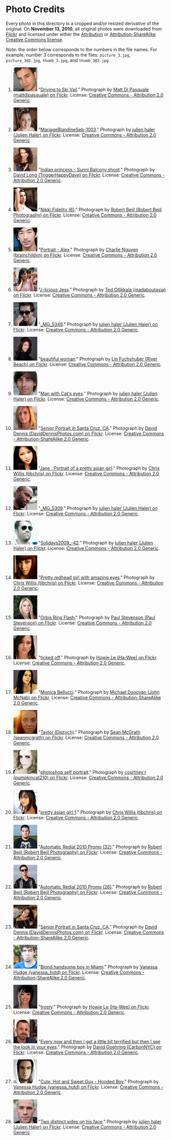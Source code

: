 Photo Credits
=============

Every photo in this directory is a cropped and/or resized derivative of the
original. On **November 13, 2010**, all original photos were downloaded from
[Flickr][] and licensed under either the [Attribution][by] or
[Attribution-ShareAlike][by-sa] [Creative Commons license][ccl].

*Note*: the order below corresponds to the numbers in the file names. For
example, number 3 corresponds to the files: `picture_3.jpg`, `picture_3@2.jpg`,
`thumb_3.jpg`, and `thumb_3@2.jpg`.

  1. ![Driving to Ski Vail][1t] "[Driving to Ski Vail][1p]." Photograph by [Matt Di Pasquale (mattdipasquale) on Flickr][1o]. License: [Creative Commons - Attribution 2.0 Generic][by].

  2. ![MariageBlandineSeb-1003][2t] "[MariageBlandineSeb-1003][2p]." Photograph by [julien haler (Julien Haler) on Flickr][2o]. License: [Creative Commons - Attribution 2.0 Generic][by].

  3. ![Indian princess - Sunni Balcony shoot][3t] "[Indian princess - Sunni Balcony shoot][3p]." Photograph by [David Long (TriggerHappyDave) on Flickr][3o]. License: [Creative Commons - Attribution 2.0 Generic][by].

  4. ![Nikki Fidelity (6)][4t] "[Nikki Fidelity (6)][4p]." Photograph by [Robert Bejil (Robert Bejil Photography) on Flickr][4o]. License: [Creative Commons - Attribution 2.0 Generic][by].

  5. ![Portrait - Alex][5t] "[Portrait - Alex][5p]." Photograph by [Charlie Nguyen (brainchildvn) on Flickr][5o]. License: [Creative Commons - Attribution 2.0 Generic][by].

  6. ![J-licious Jess][6t] "[J-licious Jess][6p]." Photograph by [Ted Ollikkala (madaboutasia) on Flickr][6o]. License: [Creative Commons - Attribution 2.0 Generic][by].

  7. ![_MG_5348][7t] "[_MG_5348][7p]." Photograph by [julien haler (Julien Haler) on Flickr][7o]. License: [Creative Commons - Attribution 2.0 Generic][by].

  8. ![beautiful woman][8t] "[beautiful woman][8p]." Photograph by [Lin Fuchshuber (River Beach) on Flickr][8o]. License: [Creative Commons - Attribution 2.0 Generic][by].

  9. ![Man with Cat's eyes][9t] "[Man with Cat's eyes][9p]." Photograph by [julien haler (Julien Haler) on Flickr][9o]. License: [Creative Commons - Attribution 2.0 Generic][by].

  10. ![Senior Portrait in Santa Cruz, CA][10t] "[Senior Portrait in Santa Cruz, CA][10p]." Photograph by [David Dennis (DavidDennisPhotos.com) on Flickr][10o]. License: [Creative Commons - Attribution-ShareAlike 2.0 Generic][by-sa].

  11. ![Jane : Portrait of a pretty asian girl][11t] "[Jane : Portrait of a pretty asian girl][11p]." Photograph by [Chris Willis (tibchris) on Flickr][11o]. License: [Creative Commons - Attribution 2.0 Generic][by].

  12. ![_MG_5309][12t] "[_MG_5309][12p]." Photograph by [julien haler (Julien Haler) on Flickr][12o]. License: [Creative Commons - Attribution 2.0 Generic][by].

  13. ![Solidays2009_-42][13t] "[Solidays2009_-42][13p]." Photograph by [julien haler (Julien Haler) on Flickr][13o]. License: [Creative Commons - Attribution 2.0 Generic][by].

  14. ![Pretty redhead girl with amazing eyes][14t] "[Pretty redhead girl with amazing eyes][14p]." Photograph by [Chris Willis (tibchris) on Flickr][14o]. License: [Creative Commons - Attribution 2.0 Generic][by].

  15. ![Orbis Ring Flash][15t] "[Orbis Ring Flash][15p]." Photograph by [Paul Stevenson (Paul Stevenson) on Flickr][15o]. License: [Creative Commons - Attribution 2.0 Generic][by].

  16. ![ticked off][16t] "[ticked off][16p]." Photograph by [Howie Le (Ha-Wee) on Flickr][16o]. License: [Creative Commons - Attribution 2.0 Generic][by].

  17. ![Monica Bellucci][17t] "[Monica Bellucci][17p]." Photograph by [Michael Donovan (John McNab) on Flickr][17o]. License: [Creative Commons - Attribution-ShareAlike 2.0 Generic][by-sa].

  18. ![Taylor (Diptych)][18t] "[Taylor (Diptych)][18p]." Photograph by [Sean McGrath (seanmcgrath) on Flickr][18o]. License: [Creative Commons - Attribution 2.0 Generic][by].

  19. ![photoshop self portrait][19t] "[photoshop self portrait][19p]." Photograph by [courtney r (pumpkincat210) on Flickr][19o]. License: [Creative Commons - Attribution 2.0 Generic][by].

  20. ![pretty asian girl 1][20t] "[pretty asian girl 1][20p]." Photograph by [Chris Willis (tibchris) on Flickr][20o]. License: [Creative Commons - Attribution 2.0 Generic][by].

  21. ![Automatic Redial 2010 Promo (32)][21t] "[Automatic Redial 2010 Promo (32)][21p]." Photograph by [Robert Bejil (Robert Bejil Photography) on Flickr][21o]. License: [Creative Commons - Attribution 2.0 Generic][by].

  22. ![Automatic Redial 2010 Promo (26)][22t] "[Automatic Redial 2010 Promo (26)][22p]." Photograph by [Robert Bejil (Robert Bejil Photography) on Flickr][22o]. License: [Creative Commons - Attribution 2.0 Generic][by].

  23. ![Senior Portrait in Santa Cruz, CA][23t] "[Senior Portrait in Santa Cruz, CA][23p]." Photograph by [David Dennis (DavidDennisPhotos.com) on Flickr][23o]. License: [Creative Commons - Attribution-ShareAlike 2.0 Generic][by-sa].

  24. ![Blond handsome boy in Miami][24t] "[Blond handsome boy in Miami][24p]." Photograph by [Vanessa Hudge (vanessa_hutd) on Flickr][24o]. License: [Creative Commons - Attribution-ShareAlike 2.0 Generic][by-sa].

  25. ![frosty][25t] "[frosty][25p]." Photograph by [Howie Le (Ha-Wee) on Flickr][25o]. License: [Creative Commons - Attribution 2.0 Generic][by].

  26. ![Every now and then I get a little bit terrified but then I see the look in your eyes][26t] "[Every now and then I get a little bit terrified but then I see the look in your eyes][26p]." Photograph by [David Goehring (CarbonNYC) on Flickr][26o]. License: [Creative Commons - Attribution 2.0 Generic][by].

  27. ![Cute, Hot and Sweet Guy - Hooded Boy][27t] "[Cute, Hot and Sweet Guy - Hooded Boy][27p]." Photograph by [Vanessa Hudge (vanessa_hutd) on Flickr][27o]. License: [Creative Commons - Attribution 2.0 Generic][by].

  28. ![Two distinct sides on his face][28t] "[Two distinct sides on his face][28p]." Photograph by [julien haler (Julien Haler) on Flickr][28o]. License: [Creative Commons - Attribution 2.0 Generic][by].


[Flickr]: http://www.flickr.com/
[by]: http://creativecommons.org/licenses/by/2.0/
[by-sa]: http://creativecommons.org/licenses/by-sa/2.0/
[ccl]: http://creativecommons.org/licenses/

  [1t]: https://github.com/acani/acani-sinatra/raw/master/seed/pics-thbs/thumb_1.jpg
  [1p]: http://www.flickr.com/photos/36673942@N08/5174950991/
  [1o]: http://www.flickr.com/people/36673942@N08
  [2t]: https://github.com/acani/acani-sinatra/raw/master/seed/pics-thbs/thumb_2.jpg
  [2p]: http://www.flickr.com/photos/titlap/3788426000/
  [2o]: http://www.flickr.com/people/24576874@N00
  [3t]: https://github.com/acani/acani-sinatra/raw/master/seed/pics-thbs/thumb_3.jpg
  [3p]: http://www.flickr.com/photos/fromthefrontend/4530910556/
  [3o]: http://www.flickr.com/people/41018892@N00
  [4t]: https://github.com/acani/acani-sinatra/raw/master/seed/pics-thbs/thumb_4.jpg
  [4p]: http://www.flickr.com/photos/robnas/4452457288/
  [4o]: http://www.flickr.com/people/28618109@N05
  [5t]: https://github.com/acani/acani-sinatra/raw/master/seed/pics-thbs/thumb_5.jpg
  [5p]: http://www.flickr.com/photos/brainchildvn/3259370999/
  [5o]: http://www.flickr.com/people/7453283@N02
  [6t]: https://github.com/acani/acani-sinatra/raw/master/seed/pics-thbs/thumb_6.jpg
  [6p]: http://www.flickr.com/photos/teducation/3244887018/
  [6o]: http://www.flickr.com/people/27547644@N00
  [7t]: https://github.com/acani/acani-sinatra/raw/master/seed/pics-thbs/thumb_7.jpg
  [7p]: http://www.flickr.com/photos/titlap/3936813347/
  [7o]: http://www.flickr.com/people/24576874@N00
  [8t]: https://github.com/acani/acani-sinatra/raw/master/seed/pics-thbs/thumb_8.jpg
  [8p]: http://www.flickr.com/photos/webagentur24/2369151434/
  [8o]: http://www.flickr.com/people/7273800@N02
  [9t]: https://github.com/acani/acani-sinatra/raw/master/seed/pics-thbs/thumb_9.jpg
  [9p]: http://www.flickr.com/photos/titlap/3936777541/
  [9o]: http://www.flickr.com/people/24576874@N00
  [10t]: https://github.com/acani/acani-sinatra/raw/master/seed/pics-thbs/thumb_10.jpg
  [10p]: http://www.flickr.com/photos/davidden/3942971773/
  [10o]: http://www.flickr.com/people/50852241@N00
  [11t]: https://github.com/acani/acani-sinatra/raw/master/seed/pics-thbs/thumb_11.jpg
  [11p]: http://www.flickr.com/photos/arcticpuppy/5100437401/
  [11o]: http://www.flickr.com/people/8381313@N08
  [12t]: https://github.com/acani/acani-sinatra/raw/master/seed/pics-thbs/thumb_12.jpg
  [12p]: http://www.flickr.com/photos/titlap/3937523554/
  [12o]: http://www.flickr.com/people/24576874@N00
  [13t]: https://github.com/acani/acani-sinatra/raw/master/seed/pics-thbs/thumb_13.jpg
  [13p]: http://www.flickr.com/photos/titlap/3679345595/
  [13o]: http://www.flickr.com/people/24576874@N00
  [14t]: https://github.com/acani/acani-sinatra/raw/master/seed/pics-thbs/thumb_14.jpg
  [14p]: http://www.flickr.com/photos/arcticpuppy/5172802343/
  [14o]: http://www.flickr.com/people/8381313@N08
  [15t]: https://github.com/acani/acani-sinatra/raw/master/seed/pics-thbs/thumb_15.jpg
  [15p]: http://www.flickr.com/photos/pss/4994965909/
  [15o]: http://www.flickr.com/people/53496815@N00
  [16t]: https://github.com/acani/acani-sinatra/raw/master/seed/pics-thbs/thumb_16.jpg
  [16p]: http://www.flickr.com/photos/hawee/3474008237/
  [16o]: http://www.flickr.com/people/8707895@N06
  [17t]: https://github.com/acani/acani-sinatra/raw/master/seed/pics-thbs/thumb_17.jpg
  [17p]: http://www.flickr.com/photos/johnmcnab/5064560501/
  [17o]: http://www.flickr.com/people/13877179@N00
  [18t]: https://github.com/acani/acani-sinatra/raw/master/seed/pics-thbs/thumb_18.jpg
  [18p]: http://www.flickr.com/photos/mcgraths/4897110371/
  [18o]: http://www.flickr.com/people/52798669@N00
  [19t]: https://github.com/acani/acani-sinatra/raw/master/seed/pics-thbs/thumb_19.jpg
  [19p]: http://www.flickr.com/photos/pumpkincat210/4890165748/
  [19o]: http://www.flickr.com/people/33037761@N07
  [20t]: https://github.com/acani/acani-sinatra/raw/master/seed/pics-thbs/thumb_20.jpg
  [20p]: http://www.flickr.com/photos/arcticpuppy/4733974817/
  [20o]: http://www.flickr.com/people/8381313@N08
  [21t]: https://github.com/acani/acani-sinatra/raw/master/seed/pics-thbs/thumb_21.jpg
  [21p]: http://www.flickr.com/photos/robnas/4476799140/
  [21o]: http://www.flickr.com/people/28618109@N05
  [22t]: https://github.com/acani/acani-sinatra/raw/master/seed/pics-thbs/thumb_22.jpg
  [22p]: http://www.flickr.com/photos/robnas/4476798352/
  [22o]: http://www.flickr.com/people/28618109@N05
  [23t]: https://github.com/acani/acani-sinatra/raw/master/seed/pics-thbs/thumb_23.jpg
  [23p]: http://www.flickr.com/photos/davidden/3942969773/
  [23o]: http://www.flickr.com/people/50852241@N00
  [24t]: https://github.com/acani/acani-sinatra/raw/master/seed/pics-thbs/thumb_24.jpg
  [24p]: http://www.flickr.com/photos/svenjajan/3555474750/
  [24o]: http://www.flickr.com/people/24844796@N02
  [25t]: https://github.com/acani/acani-sinatra/raw/master/seed/pics-thbs/thumb_25.jpg
  [25p]: http://www.flickr.com/photos/hawee/3377864339/
  [25o]: http://www.flickr.com/people/8707895@N06
  [26t]: https://github.com/acani/acani-sinatra/raw/master/seed/pics-thbs/thumb_26.jpg
  [26p]: http://www.flickr.com/photos/carbonnyc/3156504080/
  [26o]: http://www.flickr.com/people/15923063@N00
  [27t]: https://github.com/acani/acani-sinatra/raw/master/seed/pics-thbs/thumb_27.jpg
  [27p]: http://www.flickr.com/photos/svenjajan/2890368131/
  [27o]: http://www.flickr.com/people/24844796@N02
  [28t]: https://github.com/acani/acani-sinatra/raw/master/seed/pics-thbs/thumb_28.jpg
  [28p]: http://www.flickr.com/photos/titlap/3936883765/
  [28o]: http://www.flickr.com/people/24576874@N00
